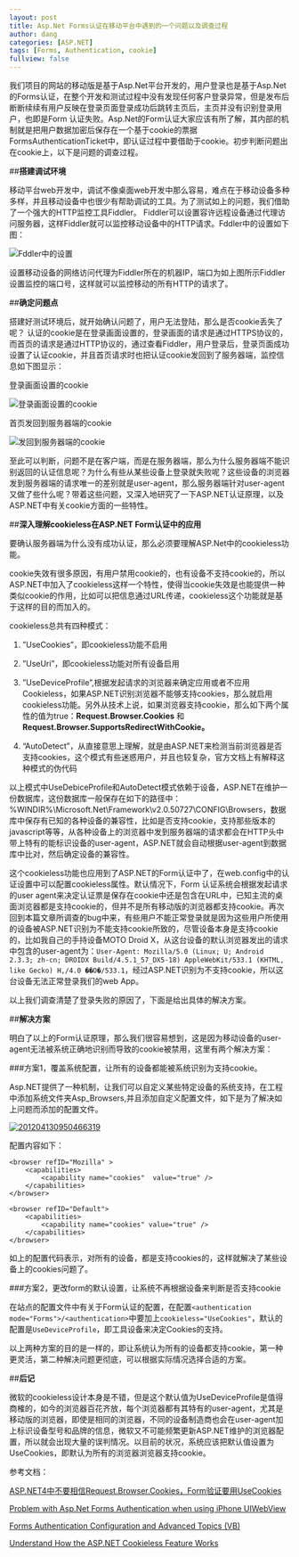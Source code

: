 ```yaml
---
layout: post
title: Asp.Net Forms认证在移动平台中遇到的一个问题以及调查过程
author: dang
categories: [ASP.NET]
tags: [Forms, Authentication, cookie]
fullview: false
---	
```


我们项目的网站的移动版是基于Asp.Net平台开发的，用户登录也是基于Asp.Net的Forms认证，在整个开发和测试过程中没有发现任何客户登录异常，但是发布后断断续续有用户反映在登录页面登录成功后跳转主页后，主页并没有识别登录用户，也即是Form 认证失败。Asp.Net的Form认证大家应该有所了解，其内部的机制就是把用户数据加密后保存在一个基于cookie的票据FormsAuthenticationTicket中，即认证过程中要借助于cookie。初步判断问题出在cookie上，以下是问题的调查过程。

##**搭建调试环境**

移动平台web开发中，调试不像桌面web开发中那么容易，难点在于移动设备多种多样，并且移动设备中也很少有帮助调试的工具。为了测试如上的问题，我们借助了一个强大的HTTP监控工具Fiddler。 Fiddler可以设置容许远程设备通过代理访问服务器，这样Fiddler就可以监控移动设备中的HTTP请求。Fddler中的设置如下图：

![Fddler中的设置](http://i.imgur.com/vqb9oIN.png)

设置移动设备的网络访问代理为Fiddler所在的机器IP，端口为如上图所示Fiddler设置监控的端口号，这样就可以监控移动的所有HTTP的请求了。

##**确定问题点**

搭建好测试环境后，就开始确认问题了，用户无法登陆，那么是否cookie丢失了呢？ 认证的cookie是在登录画面设置的，登录画面的请求是通过HTTPS协议的，而首页的请求是通过HTTP协议的，通过查看Fiddler，用户登录后，登录页面成功设置了认证cookie，并且首页请求时也把认证cookie发回到了服务器端，监控信息如下图显示：

登录画面设置的cookie

![登录画面设置的cookie](http://i.imgur.com/HWLD69q.png)

首页发回到服务器端的cookie

![发回到服务器端的cookie](http://i.imgur.com/rf1HWpy.png)

至此可以判断，问题不是在客户端，而是在服务器端，那么为什么服务器端不能识别返回的认证信息呢？为什么有些从某些设备上登录就失败呢？这些设备的浏览器发到服务器端的请求唯一的差别就是user-agent，那么服务器端针对user-agent又做了些什么呢？带着这些问题，又深入地研究了一下ASP.NET认证原理，以及ASP.NET中有关cookie方面的一些特性。

##**深入理解cookieless在ASP.NET Form认证中的应用**

要确认服务器端为什么没有成功认证，那么必须要理解ASP.Net中的cookieless功能。

cookie失效有很多原因，有用户禁用cookie的，也有设备不支持cookie的，所以ASP.NET中加入了cookieless这样一个特性，使得当cookie失效是也能提供一种类似cookie的作用，比如可以把信息通过URL传递，cookieless这个功能就是基于这样的目的而加入的。

cookieless总共有四种模式：

1. ”UseCookies”，即cookieless功能不启用

2. ”UseUri”，即cookieless功能对所有设备启用

3. ”UseDeviceProfile”,根据发起请求的浏览器来确定应用或者不应用Cookieless，如果ASP.NET识别浏览器不能够支持cookies，那么就启用cookieless功能。另外从技术上说，如果浏览器支持cookie，那么如下两个属性的值为true：**Request.Browser.Cookies** 和 **Request.Browser.SupportsRedirectWithCookie。**

4. “AutoDetect”，从直接意思上理解，就是由ASP.NET来检测当前浏览器是否支持cookies，这个模式有些迷惑用户，并且也较复杂，官方文档上有解释这种模式的伪代码

以上模式中UseDebiceProfile和AutoDetect模式依赖于设备，ASP.NET在维护一份数据库，这份数据库一般保存在如下的路径中：%WINDIR%\Microsoft.Net\Framework\v2.0.50727\CONFIG\Browsers，数据库中保存有已知的各种设备的兼容性，比如是否支持cookie，支持那些版本的javascript等等，从各种设备上的浏览器中发到服务器端的请求都会在HTTP头中带上特有的能标识设备的user-agent，ASP.NET就会自动根据user-agent到数据库中比对，然后确定设备的兼容性。

这个cookieless功能也应用到了ASP.NET的Form认证中了，在web.config中的认证设置中可以配置cookieless属性。默认情况下，Form 认证系统会根据发起请求的user agent来决定认证票是保存在cookie中还是包含在URL中，已知主流的桌面浏览器都是支持cookie的，但并不是所有移动版的浏览器都支持cookie。再次回到本篇文章所调查的bug中来，有些用户不能正常登录就是因为这些用户所使用的设备被ASP.NET识别为不能支持cookie所致的，尽管设备本身是支持cookie的，比如我自己的手持设备MOTO Droid X，从这台设备的默认浏览器发出的请求中包含的user-agent为：`User-Agent: Mozilla/5.0 (Linux; U; Android 2.3.3; zh-cn; DROIDX Build/4.5.1_57_DX5-18) AppleWebKit/533.1 (KHTML, like Gecko) H,/4.0 ��O�/533.1`，经过ASP.NET识别为不支持cookie，所以这台设备无法正常登录我们的web App。

以上我们调查清楚了登录失败的原因了，下面是给出具体的解决方案。

##**解决方案**

明白了以上的Form认证原理，那么我们很容易想到，这是因为移动设备的user-agent无法被系统正确地识别而导致的cookie被禁用，这里有两个解决方案：

###方案1，覆盖系统配置，让所有的设备都能被系统识别为支持cookie。

Asp.NET提供了一种机制，让我们可以自定义某些特定设备的系统支持，在工程中添加系统文件夹Asp_Browsers,并且添加自定义配置文件，如下是为了解决如上问题而添加的配置文件。

[![201204130950466319](http://www.dang-jian.com/wp-content/uploads/2013/03/201204130950466319_thumb.png "201204130950466319")](http://www.dang-jian.com/wp-content/uploads/2013/03/201204130950466319.png)

配置内容如下：

	<browser refID="Mozilla" >
	    <capabilities>
	        <capability name="cookies"  value="true" />
	    </capabilities>
	</browser>
	
	<browser refID="Default">
	    <capabilities>
	        <capability name="cookies" value="true" />
	    </capabilities>
	</browser>

如上的配置代码表示，对所有的设备，都是支持cookies的，这样就解决了某些设备上的cookies问题了。

###方案2，更改form的默认设置，让系统不再根据设备来判断是否支持cookie

在站点的配置文件中有关于Form认证的配置，在配置`<authentication mode="Forms">/<authentication>`中要加上`cookieless="UseCookies"`，默认的配置是`UseDeviceProfile`，即工具设备来决定Cookies的支持。

以上两种方案的目的是一样的，即让系统认为所有的设备都支持cookie，第一种更灵活，第二种解决问题更彻底，可以根据实际情况选择合适的方案。

##**后记**

微软的cookieless设计本身是不错，但是这个默认值为UseDeviceProfile是值得商榷的，如今的浏览器百花齐放，每个浏览器都有其特有的user-agent，尤其是移动版的浏览器，即使是相同的浏览器，不同的设备制造商也会在user-agent加上标识设备型号和品牌的信息，微软又不可能频繁更新ASP.NET维护的浏览器配置，所以就会出现大量的误判情况。以目前的状况，系统应该把默认值设置为UseCookies，即默认为所有的浏览器浏览器支持cookie。

参考文档：

[ASP.NET4中不要相信Request.Browser.Cookies，Form验证要用UseCookies](http://www.cnblogs.com/dudu/archive/2011/03/06/asp_net_4_browser_cookie.html)

[Problem with Asp.Net Forms Authentication when using iPhone UIWebView](http://stackoverflow.com/questions/4158550/problem-with-asp-net-forms-authentication-when-using-iphone-uiwebview)

[Forms Authentication Configuration and Advanced Topics (VB)](http://www.asp.net/web-forms/tutorials/security/introduction/forms-authentication-configuration-and-advanced-topics-vb)

[Understand How the ASP.NET Cookieless Feature Works](http://msdn.microsoft.com/en-us/library/aa479315.aspx)